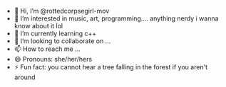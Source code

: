 - 👋 Hi, I’m @rottedcorpsegirl-mov
- 👀 I’m interested in music, art, programming.... anything nerdy i wanna know about it lol
- 🌱 I’m currently learning c++ 
- 💞️ I’m looking to collaborate on ...
- 📫 How to reach me ...
- 😄 Pronouns: she/her/hers
- ⚡ Fun fact: you cannot hear a tree falling in the forest if you aren't around

<!---
rottedcorpsegirl-mov/rottedcorpsegirl-mov is a ✨ special ✨ repository because its `README.md` (this file) appears on your GitHub profile.
You can click the Preview link to take a look at your changes.
--->
